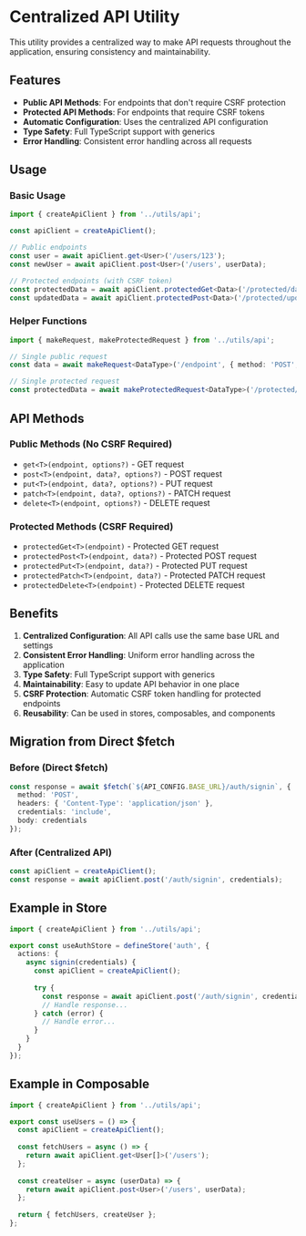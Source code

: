 # Centralized API Utility

This utility provides a centralized way to make API requests throughout the application, ensuring consistency and maintainability.

## Features

- **Public API Methods**: For endpoints that don't require CSRF protection
- **Protected API Methods**: For endpoints that require CSRF tokens
- **Automatic Configuration**: Uses the centralized API configuration
- **Type Safety**: Full TypeScript support with generics
- **Error Handling**: Consistent error handling across all requests

## Usage

### Basic Usage

```typescript
import { createApiClient } from '../utils/api';

const apiClient = createApiClient();

// Public endpoints
const user = await apiClient.get<User>('/users/123');
const newUser = await apiClient.post<User>('/users', userData);

// Protected endpoints (with CSRF token)
const protectedData = await apiClient.protectedGet<Data>('/protected/data');
const updatedData = await apiClient.protectedPost<Data>('/protected/update', data);
```

### Helper Functions

```typescript
import { makeRequest, makeProtectedRequest } from '../utils/api';

// Single public request
const data = await makeRequest<DataType>('/endpoint', { method: 'POST', body: data });

// Single protected request
const protectedData = await makeProtectedRequest<DataType>('/protected/endpoint', { method: 'POST' });
```

## API Methods

### Public Methods (No CSRF Required)

- `get<T>(endpoint, options?)` - GET request
- `post<T>(endpoint, data?, options?)` - POST request
- `put<T>(endpoint, data?, options?)` - PUT request
- `patch<T>(endpoint, data?, options?)` - PATCH request
- `delete<T>(endpoint, options?)` - DELETE request

### Protected Methods (CSRF Required)

- `protectedGet<T>(endpoint)` - Protected GET request
- `protectedPost<T>(endpoint, data?)` - Protected POST request
- `protectedPut<T>(endpoint, data?)` - Protected PUT request
- `protectedPatch<T>(endpoint, data?)` - Protected PATCH request
- `protectedDelete<T>(endpoint)` - Protected DELETE request

## Benefits

1. **Centralized Configuration**: All API calls use the same base URL and settings
2. **Consistent Error Handling**: Uniform error handling across the application
3. **Type Safety**: Full TypeScript support with generics
4. **Maintainability**: Easy to update API behavior in one place
5. **CSRF Protection**: Automatic CSRF token handling for protected endpoints
6. **Reusability**: Can be used in stores, composables, and components

## Migration from Direct $fetch

### Before (Direct $fetch)
```typescript
const response = await $fetch(`${API_CONFIG.BASE_URL}/auth/signin`, {
  method: 'POST',
  headers: { 'Content-Type': 'application/json' },
  credentials: 'include',
  body: credentials
});
```

### After (Centralized API)
```typescript
const apiClient = createApiClient();
const response = await apiClient.post('/auth/signin', credentials);
```

## Example in Store

```typescript
import { createApiClient } from '../utils/api';

export const useAuthStore = defineStore('auth', {
  actions: {
    async signin(credentials) {
      const apiClient = createApiClient();
      
      try {
        const response = await apiClient.post('/auth/signin', credentials);
        // Handle response...
      } catch (error) {
        // Handle error...
      }
    }
  }
});
```

## Example in Composable

```typescript
import { createApiClient } from '../utils/api';

export const useUsers = () => {
  const apiClient = createApiClient();
  
  const fetchUsers = async () => {
    return await apiClient.get<User[]>('/users');
  };
  
  const createUser = async (userData) => {
    return await apiClient.post<User>('/users', userData);
  };
  
  return { fetchUsers, createUser };
};
```
